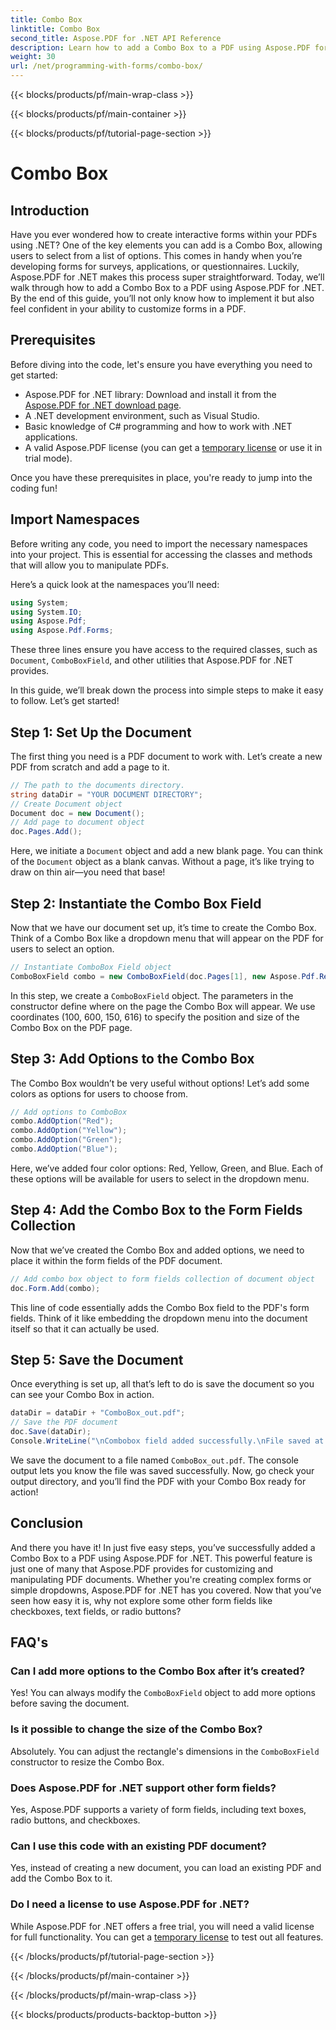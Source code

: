```yaml
---
title: Combo Box
linktitle: Combo Box
second_title: Aspose.PDF for .NET API Reference
description: Learn how to add a Combo Box to a PDF using Aspose.PDF for .NET. Follow our step-by-step guide to create interactive PDF forms easily.
weight: 30
url: /net/programming-with-forms/combo-box/
---
```


{{< blocks/products/pf/main-wrap-class >}}

{{< blocks/products/pf/main-container >}}

{{< blocks/products/pf/tutorial-page-section >}}

# Combo Box

## Introduction

Have you ever wondered how to create interactive forms within your PDFs using .NET? One of the key elements you can add is a Combo Box, allowing users to select from a list of options. This comes in handy when you’re developing forms for surveys, applications, or questionnaires. Luckily, Aspose.PDF for .NET makes this process super straightforward. Today, we’ll walk through how to add a Combo Box to a PDF using Aspose.PDF for .NET. By the end of this guide, you’ll not only know how to implement it but also feel confident in your ability to customize forms in a PDF.

## Prerequisites

Before diving into the code, let's ensure you have everything you need to get started:

- Aspose.PDF for .NET library: Download and install it from the [Aspose.PDF for .NET download page](https://releases.aspose.com/pdf/net/).
- A .NET development environment, such as Visual Studio.
- Basic knowledge of C# programming and how to work with .NET applications.
- A valid Aspose.PDF license (you can get a [temporary license](https://purchase.aspose.com/temporary-license/) or use it in trial mode).

Once you have these prerequisites in place, you're ready to jump into the coding fun!

## Import Namespaces

Before writing any code, you need to import the necessary namespaces into your project. This is essential for accessing the classes and methods that will allow you to manipulate PDFs.

Here’s a quick look at the namespaces you’ll need:

```csharp
using System;
using System.IO;
using Aspose.Pdf;
using Aspose.Pdf.Forms;
```

These three lines ensure you have access to the required classes, such as `Document`, `ComboBoxField`, and other utilities that Aspose.PDF for .NET provides.

In this guide, we’ll break down the process into simple steps to make it easy to follow. Let’s get started!

## Step 1: Set Up the Document

The first thing you need is a PDF document to work with. Let’s create a new PDF from scratch and add a page to it.

```csharp
// The path to the documents directory.
string dataDir = "YOUR DOCUMENT DIRECTORY";
// Create Document object
Document doc = new Document();
// Add page to document object
doc.Pages.Add();
```

Here, we initiate a `Document` object and add a new blank page. You can think of the `Document` object as a blank canvas. Without a page, it’s like trying to draw on thin air—you need that base!

## Step 2: Instantiate the Combo Box Field

Now that we have our document set up, it’s time to create the Combo Box. Think of a Combo Box like a dropdown menu that will appear on the PDF for users to select an option.

```csharp
// Instantiate ComboBox Field object
ComboBoxField combo = new ComboBoxField(doc.Pages[1], new Aspose.Pdf.Rectangle(100, 600, 150, 616));
```

In this step, we create a `ComboBoxField` object. The parameters in the constructor define where on the page the Combo Box will appear. We use coordinates (100, 600, 150, 616) to specify the position and size of the Combo Box on the PDF page.

## Step 3: Add Options to the Combo Box

The Combo Box wouldn’t be very useful without options! Let’s add some colors as options for users to choose from.

```csharp
// Add options to ComboBox
combo.AddOption("Red");
combo.AddOption("Yellow");
combo.AddOption("Green");
combo.AddOption("Blue");
```

Here, we’ve added four color options: Red, Yellow, Green, and Blue. Each of these options will be available for users to select in the dropdown menu.

## Step 4: Add the Combo Box to the Form Fields Collection

Now that we’ve created the Combo Box and added options, we need to place it within the form fields of the PDF document.

```csharp
// Add combo box object to form fields collection of document object
doc.Form.Add(combo);
```

This line of code essentially adds the Combo Box field to the PDF's form fields. Think of it like embedding the dropdown menu into the document itself so that it can actually be used.

## Step 5: Save the Document

Once everything is set up, all that’s left to do is save the document so you can see your Combo Box in action.

```csharp
dataDir = dataDir + "ComboBox_out.pdf";
// Save the PDF document
doc.Save(dataDir);
Console.WriteLine("\nCombobox field added successfully.\nFile saved at " + dataDir);
```

We save the document to a file named `ComboBox_out.pdf`. The console output lets you know the file was saved successfully. Now, go check your output directory, and you’ll find the PDF with your Combo Box ready for action!

## Conclusion

And there you have it! In just five easy steps, you’ve successfully added a Combo Box to a PDF using Aspose.PDF for .NET. This powerful feature is just one of many that Aspose.PDF provides for customizing and manipulating PDF documents. Whether you're creating complex forms or simple dropdowns, Aspose.PDF for .NET has you covered. Now that you’ve seen how easy it is, why not explore some other form fields like checkboxes, text fields, or radio buttons?

## FAQ's

### Can I add more options to the Combo Box after it’s created?
Yes! You can always modify the `ComboBoxField` object to add more options before saving the document.

### Is it possible to change the size of the Combo Box?
Absolutely. You can adjust the rectangle's dimensions in the `ComboBoxField` constructor to resize the Combo Box.

### Does Aspose.PDF for .NET support other form fields?
Yes, Aspose.PDF supports a variety of form fields, including text boxes, radio buttons, and checkboxes.

### Can I use this code with an existing PDF document?
Yes, instead of creating a new document, you can load an existing PDF and add the Combo Box to it.

### Do I need a license to use Aspose.PDF for .NET?
While Aspose.PDF for .NET offers a free trial, you will need a valid license for full functionality. You can get a [temporary license](https://purchase.aspose.com/temporary-license/) to test out all features.

{{< /blocks/products/pf/tutorial-page-section >}}

{{< /blocks/products/pf/main-container >}}

{{< /blocks/products/pf/main-wrap-class >}}

{{< blocks/products/products-backtop-button >}}
